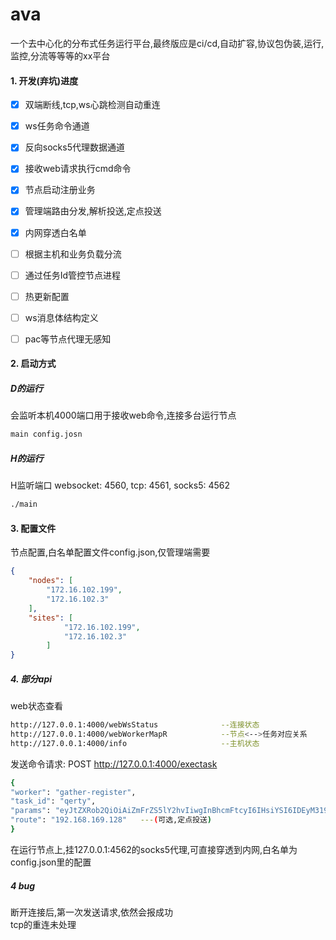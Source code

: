 # ava
一个去中心化的分布式任务运行平台,最终版应是ci/cd,自动扩容,协议包伪装,运行,监控,分流等等等的xx平台

#### 1. 开发(弃坑)进度
- [x] 双端断线,tcp,ws心跳检测自动重连
- [x] ws任务命令通道
- [x] 反向socks5代理数据通道
- [x] 接收web请求执行cmd命令
- [x] 节点启动注册业务
- [x] 管理端路由分发,解析投送,定点投送
- [x] 内网穿透白名单
- [ ] 根据主机和业务负载分流
- [ ] 通过任务Id管控节点进程
- [ ] 热更新配置
- [ ] ws消息体结构定义
- [ ] pac等节点代理无感知



#### 2. 启动方式
##### D的运行
会监听本机4000端口用于接收web命令,连接多台运行节点

```bash
main config.josn
```

##### H的运行

H监听端口 websocket: 4560, tcp: 4561, socks5: 4562 
```bash
./main
```
#### 3. 配置文件
节点配置,白名单配置文件config.json,仅管理端需要
```json
{
    "nodes": [
        "172.16.102.199",
        "172.16.102.3"
    ],
    "sites": [
            "172.16.102.199",  
            "172.16.102.3"
        ]
}
```


##### 4. 部分api
web状态查看
```bash
http://127.0.0.1:4000/webWsStatus              --连接状态
http://127.0.0.1:4000/webWorkerMapR            --节点<-->任务对应关系
http://127.0.0.1:4000/info                     --主机状态
```
发送命令请求: POST  http://127.0.0.1:4000/exectask
```bash
{
"worker": "gather-register",
"task_id": "qerty",
"params": "eyJtZXRob2QiOiAiZmFrZS5lY2hvIiwgInBhcmFtcyI6IHsiYSI6IDEyM319"
"route": "192.168.169.128"   ---(可选,定点投送)
}

```
在运行节点上,挂127.0.0.1:4562的socks5代理,可直接穿透到内网,白名单为config.json里的配置




##### 4 bug
断开连接后,第一次发送请求,依然会报成功  
tcp的重连未处理